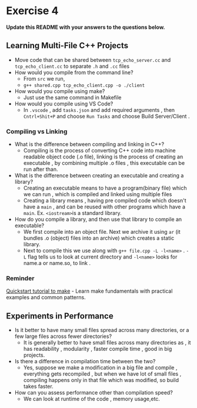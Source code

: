 # Exercise 4

**Update this README with your answers to the questions below.**

## Learning Multi-File C++ Projects

- Move code that can be shared between `tcp_echo_server.cc` and 
  `tcp_echo_client.cc` to separate `.h` and `.cc` files
- How would you compile from the command line?
  - From `src` we run, 
  -   `g++ shared.cpp tcp_echo_client.cpp -o ./client `
- How would you compile using make?
  - Just use the same command in Makefile
- How would you compile using VS Code?
  - In `.vscode` , add `tasks.json` and add required arguments , then `Cntrl+Shit+P` and choose `Run Tasks` and choose Build Server/Client .

### Compiling vs Linking

- What is the difference between compiling and linking in C++?
  - Compiling is the process of converting C++ code into machine readable object code (.o file), linking is the process of creating an executable , by combining multiple .o files , this executable can be run after than.
- What is the difference between creating an executable and creating a 
  library?
   - Creating an executable means to have a program(binary file) which we can run , which is compiled and linked using multiple files
   - Creating a library means , having pre compiled code which doesn't have a `main` , and can be reused with other programs which have a `main`. Ex. `<iostream>`is a standard library.
- How do you compile a library, and then use that library to compile an
  executable?
   - We first compile into an object file. Next we archive it using `ar` (it bundles .o (object) files into an archive) which creates a static library.
   - Next to compile this we use along with `g++ file.cpp -L -l<name>` . `-L` flag tells us to look at current directory and 
   `-l<name>` looks for name.a or name.so, to link . 

### Reminder 
[Quickstart tutorial to make](https://makefiletutorial.com/) - Learn make 
fundamentals with practical examples and common patterns.

## Experiments in Performance

- Is it better to have many small files spread across many directories, or
  a few large files across fewer directories?
   - It is generally better to have small files across many directories as , it has readability , modularity , faster compile time , good in big projects.
- Is there a difference in compilation time between the two?
  - Yes, suppose we make a modification in a big file and compile , everything gets recompiled , but when we have lot of small files , compiling happens only in that file which was modified, so build takes faster.
- How can you assess performance other than compilation speed?
  - We can look at runtime of the code , memory usage,etc.